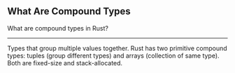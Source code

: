 ## What Are Compound Types

What are compound types in Rust?

---

Types that group multiple values together. Rust has two primitive compound types: tuples (group different types) and arrays (collection of same type). Both are fixed-size and stack-allocated.

